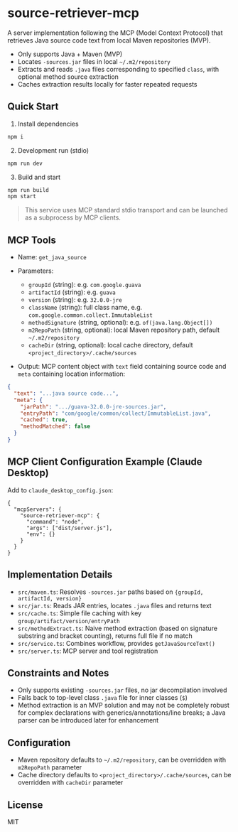 # source-retriever-mcp

A server implementation following the MCP (Model Context Protocol) that retrieves Java source code text from local Maven repositories (MVP).

- Only supports Java + Maven (MVP)
- Locates `-sources.jar` files in local `~/.m2/repository`
- Extracts and reads `.java` files corresponding to specified `class`, with optional method source extraction
- Caches extraction results locally for faster repeated requests

## Quick Start

1. Install dependencies

```bash
npm i
```

2. Development run (stdio)

```bash
npm run dev
```

3. Build and start

```bash
npm run build
npm start
```

> This service uses MCP standard stdio transport and can be launched as a subprocess by MCP clients.

## MCP Tools

- Name: `get_java_source`
- Parameters:
  - `groupId` (string): e.g. `com.google.guava`
  - `artifactId` (string): e.g. `guava`
  - `version` (string): e.g. `32.0.0-jre`
  - `className` (string): full class name, e.g. `com.google.common.collect.ImmutableList`
  - `methodSignature` (string, optional): e.g. `of(java.lang.Object[])`
  - `m2RepoPath` (string, optional): local Maven repository path, default `~/.m2/repository`
  - `cacheDir` (string, optional): local cache directory, default `<project_directory>/.cache/sources`

- Output: MCP content object with `text` field containing source code and `meta` containing location information:

```json
{
  "text": "...java source code...",
  "meta": {
    "jarPath": ".../guava-32.0.0-jre-sources.jar",
    "entryPath": "com/google/common/collect/ImmutableList.java",
    "cached": true,
    "methodMatched": false
  }
}
```

## MCP Client Configuration Example (Claude Desktop)

Add to `claude_desktop_config.json`:

```jsonc
{
  "mcpServers": {
    "source-retriever-mcp": {
      "command": "node",
      "args": ["dist/server.js"],
      "env": {}
    }
  }
}
```

## Implementation Details

- `src/maven.ts`: Resolves `-sources.jar` paths based on `{groupId, artifactId, version}`
- `src/jar.ts`: Reads JAR entries, locates `.java` files and returns text
- `src/cache.ts`: Simple file caching with key `group/artifact/version/entryPath`
- `src/methodExtract.ts`: Naive method extraction (based on signature substring and bracket counting), returns full file if no match
- `src/service.ts`: Combines workflow, provides `getJavaSourceText()`
- `src/server.ts`: MCP server and tool registration

## Constraints and Notes

- Only supports existing `-sources.jar` files, no jar decompilation involved
- Falls back to top-level class `.java` file for inner classes (`$`)
- Method extraction is an MVP solution and may not be completely robust for complex declarations with generics/annotations/line breaks; a Java parser can be introduced later for enhancement

## Configuration

- Maven repository defaults to `~/.m2/repository`, can be overridden with `m2RepoPath` parameter
- Cache directory defaults to `<project_directory>/.cache/sources`, can be overridden with `cacheDir` parameter

## License

MIT
